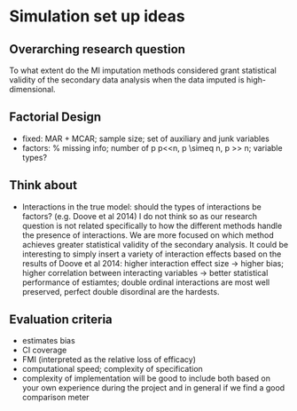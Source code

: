 # Simulation set up ideas

## Overarching research question
To what extent do the MI imputation methods considered grant statistical validity of the secondary data
analysis when the data imputed is high-dimensional.

## Factorial Design
* fixed: MAR + MCAR; sample size; set of auxiliary and junk variables
* factors: % missing info; number of p p<<n, p \simeq n, p >> n; variable types?

## Think about
* Interactions in the true model: should the types of interactions be factors? (e.g. Doove et al 2014)
	I do not think so as our research question is not related specifically
	to how the different methods handle the presence of interactions. We are
	more focused on which method achieves greater statistical validity of the
	secondary analysis. It could be interesting to simply insert a variety of interaction
	effects based on the results of Doove et al 2014: higher interaction effect size -> higher bias;
	higher correlation between interacting variables -> better statistical performance of estiamtes;
	double ordinal interactions are most well preserved, perfect double disordinal are the hardests.

## Evaluation criteria
* estimates bias
* CI coverage
* FMI (interpreted as the relative loss of efficacy)
* computational speed; complexity of specification 
* complexity of implementation will be good to include both based on your own experience during 
	the project and in general if we find a good comparison meter


